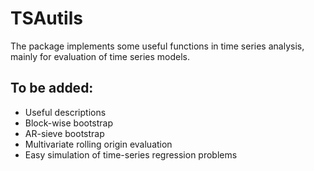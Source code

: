 # TSAutils
The package implements some useful functions in time series analysis, mainly for evaluation of time series models.


## To be added:
* Useful descriptions
* Block-wise bootstrap
* AR-sieve bootstrap
* Multivariate rolling origin evaluation
* Easy simulation of time-series regression problems
